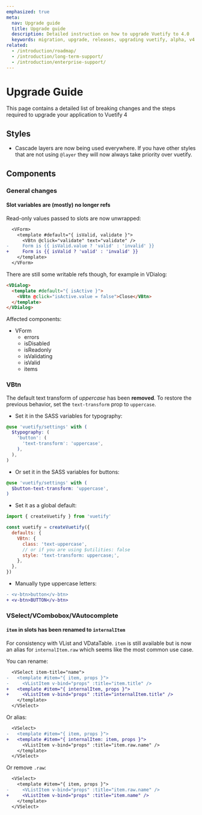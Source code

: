 ```yaml
---
emphasized: true
meta:
  nav: Upgrade guide
  title: Upgrade guide
  description: Detailed instruction on how to upgrade Vuetify to 4.0
  keywords: migration, upgrade, releases, upgrading vuetify, alpha, v4
related:
  - /introduction/roadmap/
  - /introduction/long-term-support/
  - /introduction/enterprise-support/
---
```


# Upgrade Guide

This page contains a detailed list of breaking changes and the steps required to upgrade your application to Vuetify 4

<PageFeatures />

## Styles

- Cascade layers are now being used everywhere. If you have other styles that are not using `@layer` they will now always take priority over vuetify.

## Components

### General changes

#### Slot variables are (mostly) no longer refs

Read-only values passed to slots are now unwrapped:

```diff
  <VForm>
    <template #default="{ isValid, validate }">
      <VBtn @click="validate" text="validate" />
-     Form is {{ isValid.value ? 'valid' : 'invalid' }}
+     Form is {{ isValid ? 'valid' : 'invalid' }}
    </template>
  </VForm>
```

There are still some writable refs though, for example in VDialog:

```html
<VDialog>
  <template #default="{ isActive }">
    <VBtn @click="isActive.value = false">Close</VBtn>
  </template>
</VDialog>
```

Affected components:

- VForm
  - errors
  - isDisabled
  - isReadonly
  - isValidating
  - isValid
  - items

### VBtn

The default text transform of _uppercase_ has been **removed**. To restore the previous behavior, set the `text-transform` prop to `uppercase`.

- Set it in the SASS variables for typography:

```scss
@use 'vuetify/settings' with (
  $typography: (
    'button': (
      'text-transform': 'uppercase',
    ),
  ),
)
```

- Or set it in the SASS variables for buttons:

```scss
@use 'vuetify/settings' with (
  $button-text-transform: 'uppercase',
)
```

- Set it as a global default:

```js
import { createVuetify } from 'vuetify'

const vuetify = createVuetify({
  defaults: {
    VBtn: {
      class: 'text-uppercase',
      // or if you are using $utilities: false
      style: 'text-transform: uppercase;',
    },
  },
})
```

- Manually type uppercase letters:

```diff
- <v-btn>button</v-btn>
+ <v-btn>BUTTON</v-btn>
```

### VSelect/VCombobox/VAutocomplete

#### `item` in slots has been renamed to `internalItem`

For consistency with VList and VDataTable. `item` is still available but is now an alias for `internalItem.raw` which seems like the most common use case.

You can rename:

```diff
  <VSelect item-title="name">
-   <template #item="{ item, props }">
-     <VListItem v-bind="props" :title="item.title" />
+   <template #item="{ internalItem, props }">
+     <VListItem v-bind="props" :title="internalItem.title" />
    </template>
  </VSelect>
```

Or alias:

```diff
  <VSelect>
-   <template #item="{ item, props }">
+   <template #item="{ internalItem: item, props }">
      <VListItem v-bind="props" :title="item.raw.name" />
    </template>
  </VSelect>
```

Or remove `.raw`:

```diff
  <VSelect>
    <template #item="{ item, props }">
-     <VListItem v-bind="props" :title="item.raw.name" />
+     <VListItem v-bind="props" :title="item.name" />
    </template>
  </VSelect>
```
